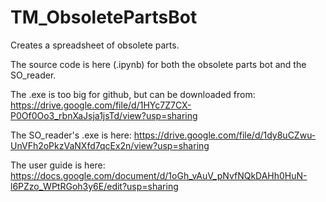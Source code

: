# TM_ObsoletePartsBot
Creates a spreadsheet of obsolete parts.

The source code is here (.ipynb) for both the obsolete parts bot and the SO_reader.


The .exe is too big for github, but can be downloaded from:
https://drive.google.com/file/d/1HYc7Z7CX-P0Of0Oo3_rbnXaJsja1jsTd/view?usp=sharing


The SO_reader's .exe is here:
https://drive.google.com/file/d/1dy8uCZwu-UnVFh2oPkzVaNXfd7qcEx2n/view?usp=sharing


The user guide is here:
https://docs.google.com/document/d/1oGh_vAuV_pNvfNQkDAHh0HuN-l6PZzo_WPtRGoh3y6E/edit?usp=sharing

